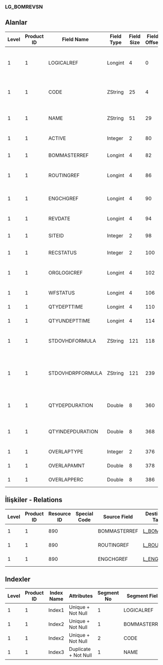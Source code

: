 ### LG_BOMREVSN

## Alanlar

**Level**|**Product ID**|**Field Name**|**Field Type**|**Field Size**|**Field Offset**|**Türkçe Açıklama**|**Expression**
-----|-----|-----|-----|-----|-----|-----|-----
1|1|LOGICALREF|Longint|4|0|Ürün Reçetesi Revizyonu Logical Ref.|Bill Of Material Revision Logical Reference
1|1|CODE|ZString|25|4|Ürün Reçetesi Revizyon Kodu|Bill Of Material Revision Code
1|1|NAME|ZString|51|29|Ürün Reçetesi Revizyon Açıklaması|Bill Of Material Revision Description
1|1|ACTIVE|Integer|2|80|Kullanım durumu|Usage Status
1|1|BOMMASTERREF|Longint|4|82|Ürün Reçetesi Referansı|Bill Of Material Reference
1|1|ROUTINGREF|Longint|4|86|Üretim rotası ref.|Production Route Reference
1|1|ENGCHGREF|Longint|4|90|Mühendislik Değişikliği Hareketleri Ref.|Engineering Change Transaction Reference
1|1|REVDATE|Longint|4|94|Geçerlilik tarihi|Validation Date
1|1|SITEID|Integer|2|98|Veri Merkezi|Data Processing Site
1|1|RECSTATUS|Integer|2|100|Kayıt Durumu|Record Status
1|1|ORGLOGICREF|Longint|4|102|Orijinal Kayıt Log. Ref.|Original Record Logical Reference
1|1|WFSTATUS|Longint|4|106|Kullanımda Değil|Not In Use
1|1|QTYDEPTTIME|Longint|4|110|Kullanımda Değil|Not In Use
1|1|QTYUNDEPTTIME|Longint|4|114|Kullanımda Değil|Not In Use
1|1|STDOVHDFORMULA|ZString|121|118|Standart genel gider maliyet formülü|Standart Overhead Cost Formula
1|1|STDOVHDRPFORMULA|ZString|121|239|Standart genel gider maliyet formülü (RD)|Standart Overhead Cost Formula (Reporting Currency)
1|1|QTYDEPDURATION|Double|8|360|Zamana bağımlı miktar (saat)|Quantity Related Time (Hour)
1|1|QTYINDEPDURATION|Double|8|368|Zaman bağımsız miktar (saat)|Quantity Non Related Time (Hour)
1|1|OVERLAPTYPE|Integer|2|376|Örtüşme tipi|Overlapping Type
1|1|OVERLAPAMNT|Double|8|378|Örtüşme miktarı|Overlapping Amount
1|1|OVERLAPPERC|Double|8|386|Örtüşme oranı|Overlapping Rate

## İlişkiler - Relations
**Level**|**Product ID**|**Resource ID**|**Special Code**|**Source Field**|**Destination Table**|**Destination Field**|**Relation Type**|**Extra Condition**
-----|-----|-----|-----|-----|-----|-----|-----|-----
1|1|890||BOMMASTERREF|[L_BOMASTER](../L_BOMASTER "L_BOMASTER")|LOGICALREF|one-to-one|
1|1|890||ROUTINGREF|[L_ROUTING](../L_ROUTING "L_ROUTING")|LOGICALREF|one-to-one|
1|1|890||ENGCHGREF|[L_ENGCLINE](../L_ENGCLINE "L_ENGCLINE")|LOGICALREF|one-to-one|

## Indexler
**Level**|**Product ID**|**Index Name**|**Attributes**|**Segment No**|**Segment Field**|**Sense**
-----|-----|-----|-----|-----|-----|-----
1|1|Index1|Unique + Not Null|1|LOGICALREF|Ascending
1|1|Index2|Unique + Not Null|1|BOMMASTERREF|Ascending
1|1|Index2|Unique + Not Null|2|CODE|Ascending
1|1|Index3|Duplicate + Not Null|1|NAME|Ascending
